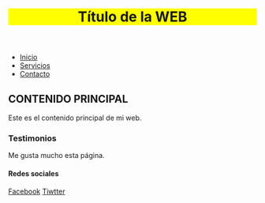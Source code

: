 <!DOCTYPE html>
<html lang="es">  
<head>    
    <title>Título de la WEB</title>    
    <meta charset="UTF-8">
    <meta name="title" content="Título de la WEB">
    <meta name="description" content="Descripción de la WEB">    
    <link href="estilos.css" rel="stylesheet">
    <style>
        header{background-color:yellow;} /* Código CSS */
    </style> 
    <script src="script.js"></script>  
    <script type="text/javascript">
        /* Código JS */
    </script> 
</head>  
<body>    
    <header>
        <h1>Título de la WEB</h1>      
    </header>    
    <nav>
        <ul>
            <li><a href="https://oferta.senasofiaplus.edu.co/sofia-oferta/">Inicio</a></li>
            <li><a href="#">Servicios</a></li>
            <li><a href="#">Contacto</a></li>
       </ul>
    </nav>
    <section>      
        <article>
            <h2>CONTENIDO PRINCIPAL</h2>
            <p>Este es el contenido principal de mi web.</p>      
        </article>      
    </section>
    <aside>
        <h3>Testimonios</h3>
        <p>Me gusta mucho esta página.</p>
    </aside>
    <footer>
        <h4>Redes sociales</h4>
        <a href="#">Facebook</a>
        <a href="#">Tiwtter</a>
    </footer>
</body>  
</html>
